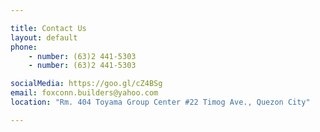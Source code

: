 ```yaml
---

title: Contact Us
layout: default
phone:
    - number: (63)2 441-5303   
    - number: (63)2 441-5303   

socialMedia: https://goo.gl/cZ4BSg
email: foxconn.builders@yahoo.com
location: "Rm. 404 Toyama Group Center #22 Timog Ave., Quezon City"

---
```

      